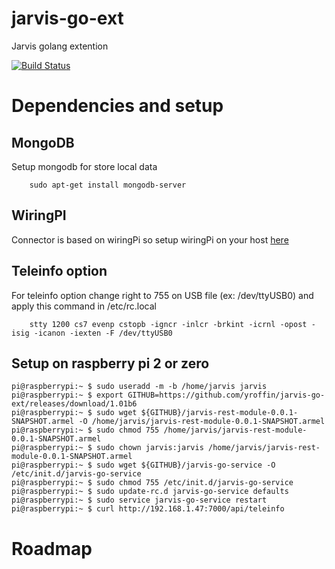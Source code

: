 # jarvis-go-ext
Jarvis golang extention

[![Build Status](https://travis-ci.org/yroffin/jarvis-go-ext.svg?branch=master)](https://travis-ci.org/yroffin/jarvis-go-ext)

# Dependencies and setup

## MongoDB

Setup mongodb for store local data

        sudo apt-get install mongodb-server

## WiringPI

Connector is based on wiringPi so setup wiringPi on your host [here](http://wiringpi.com)

## Teleinfo option

For teleinfo option change right to 755 on USB file (ex: /dev/ttyUSB0) and apply this command in /etc/rc.local

        stty 1200 cs7 evenp cstopb -igncr -inlcr -brkint -icrnl -opost -isig -icanon -iexten -F /dev/ttyUSB0
    
## Setup on raspberry pi 2 or zero

    pi@raspberrypi:~ $ sudo useradd -m -b /home/jarvis jarvis
    pi@raspberrypi:~ $ export GITHUB=https://github.com/yroffin/jarvis-go-ext/releases/download/1.01b6
    pi@raspberrypi:~ $ sudo wget ${GITHUB}/jarvis-rest-module-0.0.1-SNAPSHOT.armel -O /home/jarvis/jarvis-rest-module-0.0.1-SNAPSHOT.armel
    pi@raspberrypi:~ $ sudo chmod 755 /home/jarvis/jarvis-rest-module-0.0.1-SNAPSHOT.armel
    pi@raspberrypi:~ $ sudo chown jarvis:jarvis /home/jarvis/jarvis-rest-module-0.0.1-SNAPSHOT.armel
    pi@raspberrypi:~ $ sudo wget ${GITHUB}/jarvis-go-service -O /etc/init.d/jarvis-go-service
    pi@raspberrypi:~ $ sudo chmod 755 /etc/init.d/jarvis-go-service
    pi@raspberrypi:~ $ sudo update-rc.d jarvis-go-service defaults
    pi@raspberrypi:~ $ sudo service jarvis-go-service restart
    pi@raspberrypi:~ $ curl http://192.168.1.47:7000/api/teleinfo

# Roadmap
